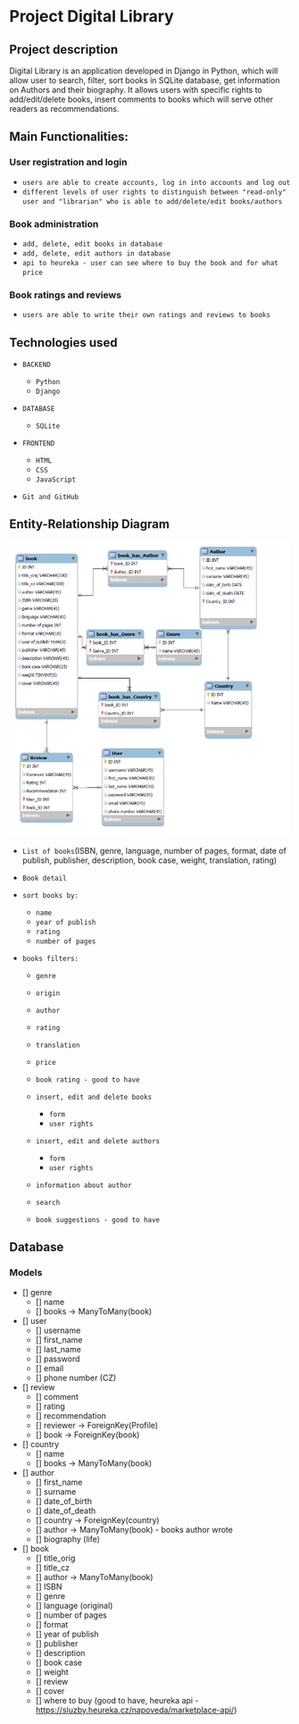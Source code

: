 # Project Digital Library

## Project description
Digital Library is an application developed in Django in Python, which will allow user to 
search, filter, sort books in SQLite database, get information on Authors and their biography.
It allows users with specific rights to add/edit/delete books, insert comments to books which
will serve other readers as recommendations.


## Main Functionalities:

### User registration and login
- `users are able to create accounts, log in into accounts and log out`
- `different levels of user rights to distinguish between "read-only" user and "librarian"
who is able to add/delete/edit books/authors`

### Book administration

- `add, delete, edit books in database`
- `add, delete, edit authors in database`
- `api to heureka - user can see where to buy the book and for what price`

### Book ratings and reviews

- `users are able to write their own ratings and reviews to books`

## Technologies used
- `BACKEND`
  - `Python`
  - `Django`
  
- `DATABASE`
  - `SQLite`
  
- `FRONTEND`
  - `HTML`
  - `CSS`
  - `JavaScript`

- `Git and GitHub`

## Entity-Relationship Diagram

![ER_Diagram.png](Files/ER_Diagram.png)


- `List of books`(ISBN, genre, language, 
number of pages, format, date of publish, publisher, description, 
book case, weight, translation, rating)

- `Book detail`
- `sort books by:`
  - `name`
  - `year of publish`
  - `rating`
  - `number of pages`
    
- `books filters:`
  - `genre`
  - `origin`
  - `author`
  - `rating`
  - `translation`
  - `price`
  
  - `book rating - good to have`
  - `insert, edit and delete books`
      - `form`
      - `user rights`
  - `insert, edit and delete authors`
      - `form`
      - `user rights`
  - `information about author`
  - `search`
  - `book suggestions - good to have`
  
## Database

### Models
- [] genre
  - [] name
  - [] books -> ManyToMany(book)
- [] user
  - [] username
  - [] first_name
  - [] last_name
  - [] password
  - [] email
  - [] phone number (CZ)
- [] review
  - [] comment
  - [] rating
  - [] recommendation
  - [] reviewer -> ForeignKey(Profile)
  - [] book -> ForeignKey(book)
- [] country
  - [] name
  - [] books -> ManyToMany(book)
- [] author
  - [] first_name
  - [] surname
  - [] date_of_birth
  - [] date_of_death
  - [] country -> ForeignKey(country)
  - [] author -> ManyToMany(book) - books author wrote
  - [] biography (life)
- [] book
  - [] title_orig
  - [] title_cz
  - [] author -> ManyToMany(book)
  - [] ISBN
  - [] genre
  - [] language (original)
  - [] number of pages
  - [] format
  - [] year of publish
  - [] publisher
  - [] description
  - [] book case
  - [] weight
  - [] review
  - [] cover
  - [] where to buy (good to have, heureka api - https://sluzby.heureka.cz/napoveda/marketplace-api/)
  


